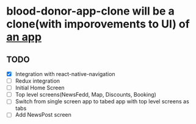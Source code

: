 # blood-donor-app-clone will be a clone(with imporovements to UI) of [an app](https://play.google.com/store/apps/details?id=lt.kraujodonoryste.manokraujas&hl=en)

## TODO
- [X] Integration with react-native-navigation
- [ ] Redux integration
- [ ] Initial Home Screen
- [ ] Top level screens(NewsFedd, Map, Discounts, Booking)
- [ ] Switch from single screen app to tabed app with top level screens as tabs
- [ ] Add NewsPost screen
